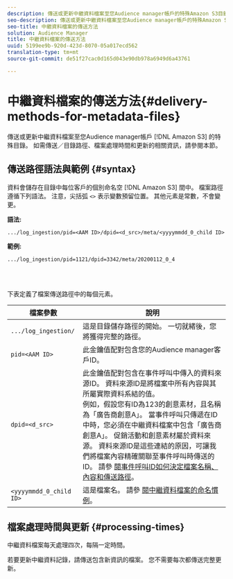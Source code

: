 ```yaml
---
description: 傳送或更新中繼資料檔案至您Audience manager帳戶的特殊Amazon S3目錄。 如需傳送／目錄路徑、檔案處理時間和更新的相關資訊，請參閱本節。
seo-description: 傳送或更新中繼資料檔案至您Audience manager帳戶的特殊Amazon S3目錄。 如需傳送／目錄路徑、檔案處理時間和更新的相關資訊，請參閱本節。
seo-title: 中繼資料檔案的傳送方法
solution: Audience Manager
title: 中繼資料檔案的傳送方法
uuid: 5199ee9b-920d-423d-8070-05a017ecd562
translation-type: tm+mt
source-git-commit: de51f27cac0d165d043e90db978a6949d6a43761

---
```



# 中繼資料檔案的傳送方法{#delivery-methods-for-metadata-files}

傳送或更新中繼資料檔案至您Audience manager帳戶 [!DNL Amazon S3] 的特殊目錄。 如需傳送／目錄路徑、檔案處理時間和更新的相關資訊，請參閱本節。

## 傳送路徑語法與範例 {#syntax}

資料會儲存在目錄中每位客戶的個別命名空 [!DNL Amazon S3] 間中。 檔案路徑遵循下列語法。 注意，尖括弧 `<>` 表示變數預留位置。 其他元素是常數，不會變更。

**語法:**

```
.../log_ingestion/pid=<AAM ID>/dpid=<d_src>/meta/<yyyymmdd_0_child ID>
```

**範例:**

```
.../log_ingestion/pid=1121/dpid=3342/meta/20200112_0_4
```

<br> 

下表定義了檔案傳送路徑中的每個元素。


| 檔案參數 | 說明 |
---------|----------|
| `.../log_ingestion/` | 這是目錄儲存路徑的開始。 一切就緒後，您將獲得完整的路徑。 |
| `pid=<AAM ID>` | 此金鑰值配對包含您的Audience manager客戶ID。 |
| `dpid=<d_src>` | 此金鑰值配對包含在事件呼叫中傳入的資料來源ID。 資料來源ID是將檔案中所有內容與其所屬實際資料系結的值。 </br> 例如，假設您有ID為123的創意素材，且名稱為「廣告商創意A」。 當事件呼叫只傳遞在ID中時，您必須在中繼資料檔案中包含「廣告商創意A」。 促銷活動和創意素材屬於資料來源。 資料來源ID是這些連結的原因，可讓我們將檔案內容精確關聯至事件呼叫時傳送的ID。 請參 [閱事件呼叫ID如何決定檔案名稱、內容和傳送路徑](/help/using/reporting/audience-optimization-reports/metadata-files-intro/metadata-file-overview.md#how-ids-shape-filenames)。 |
| `<yyyymmdd_0_child ID>` | 這是檔案名。 請參 [閱中繼資料檔案的命名慣例](/help/using/reporting/audience-optimization-reports/metadata-files-intro/metadata-file-names.md)。 |

## 檔案處理時間與更新 {#processing-times}

中繼資料檔案每天處理四次，每隔一定時間。

若要更新中繼資料記錄，請傳送包含新資訊的檔案。 您不需要每次都傳送完整更新。
